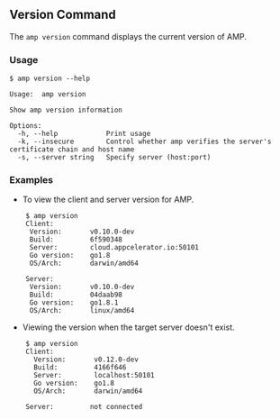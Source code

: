 ## Version Command

The `amp version` command displays the current version of AMP.

### Usage

```
$ amp version --help

Usage:  amp version

Show amp version information

Options:
  -h, --help            Print usage
  -k, --insecure        Control whether amp verifies the server's certificate chain and host name
  -s, --server string   Specify server (host:port)
```

### Examples

* To view the client and server version for AMP.
```
    $ amp version
    Client:
     Version:       v0.10.0-dev
     Build:         6f590348
     Server:        cloud.appcelerator.io:50101
     Go version:    go1.8
     OS/Arch:       darwin/amd64

    Server:
     Version:       v0.10.0-dev
     Build:         04daab98
     Go version:    go1.8.1
     OS/Arch:       linux/amd64
```

* Viewing the version when the target server doesn't exist.
```
    $ amp version
    Client:
      Version:       v0.12.0-dev
      Build:         4166f646
      Server:        localhost:50101
      Go version:    go1.8
      OS/Arch:       darwin/amd64

    Server:         not connected
```
